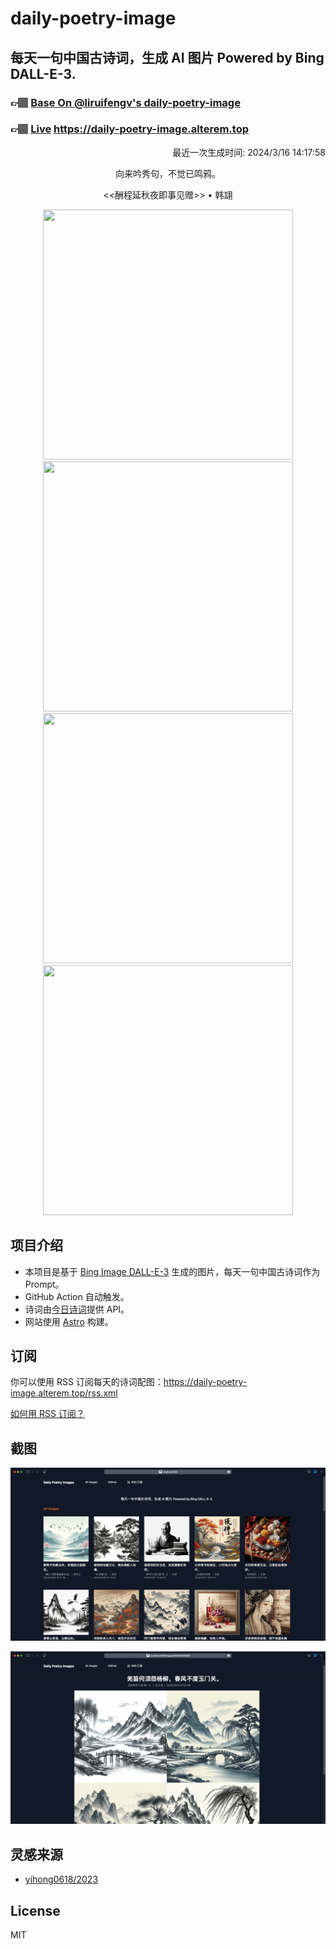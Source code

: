 
# daily-poetry-image

## 每天一句中国古诗词，生成 AI 图片 Powered by Bing DALL-E-3.

### 👉🏽 [Base On @liruifengv's daily-poetry-image](https://github.com/liruifengv/daily-poetry-image)

### 👉🏽 [Live](https://daily-poetry-image.alterem.top/) https://daily-poetry-image.alterem.top

<p align="right">
  最近一次生成时间: 2024/3/16 14:17:58
</p>
<p align="center">
向来吟秀句，不觉已鸣鸦。
</p>
<p align="center">
<<酬程延秋夜即事见赠>> • 韩翃
</p>
<p align="center">
<img src="https://tse2.mm.bing.net/th/id/OIG3.Blz3b9Zk7jh0_PtayfWe" height="400" width="400" />
<img src="https://tse3.mm.bing.net/th/id/OIG3.tjVLI7Ez3Qhm2Hke1P9Z" height="400" width="400" />
<img src="https://tse1.mm.bing.net/th/id/OIG3.FVldNFvGh6JISqzhnUW." height="400" width="400" />
<img src="https://tse3.mm.bing.net/th/id/OIG3.MrNSHXQ4o8zxvX7ld17O" height="400" width="400" />
</p>

## 项目介绍

-   本项目是基于 [Bing Image DALL-E-3](https://www.bing.com/images/create) 生成的图片，每天一句中国古诗词作为 Prompt。
-   GitHub Action 自动触发。
-   诗词由[今日诗词](https://www.jinrishici.com/)提供 API。
-   网站使用 [Astro](https://astro.build) 构建。

## 订阅

你可以使用 RSS 订阅每天的诗词配图：https://daily-poetry-image.alterem.top/rss.xml

[如何用 RSS 订阅？](https://zhuanlan.zhihu.com/p/55026716)

## 截图

![图片列表](./screenshots/Snipaste_2023-12-28_21-00-26.png)

![图片详情](./screenshots/Snipaste_2023-12-28_21-00-53.png)

## 灵感来源

-   [yihong0618/2023](https://github.com/yihong0618/2023)

## License

MIT
